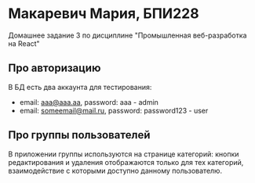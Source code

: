 # Макаревич Мария, БПИ228
 Домашнее задание 3 по дисциплине "Промышленная веб-разработка на React"
## Про авторизацию
В БД есть два аккаунта для тестирования:
- email: aaa@aaa.aa, password: aaa - admin
- email: someemail@mail.ru, password: password123 - user
## Про группы пользователей
В приложении группы используются на странице категорий: кнопки редактирования и удаления отображаются только для тех категорий, взаимодействие с которыми доступно данному пользователю.
